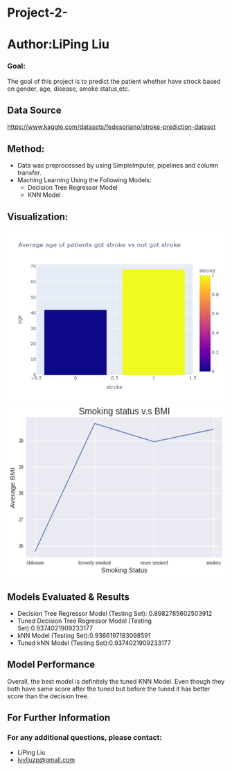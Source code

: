 # Project-2-

# Author:LiPing Liu

### Goal: 

The goal of this project is to predict the patient whether have strock based on gender, age, disease, smoke status,etc.

## Data Source

https://www.kaggle.com/datasets/fedesoriano/stroke-prediction-dataset

## Method:
   - Data was preprocessed by using SimpleImputer, pipelines and column transfer.
   - Maching Learning Using the Following Models:
      - Decision Tree Regressor Model
      - KNN Model

## Visualization:

<img src="https://github.com/ivyyyyyliu/Project-2-/blob/main/Average%20age%20of%20Patients%20got%20stroke%20or%20not.png" height="400" width="600" >
<img src="https://github.com/ivyyyyyliu/Project-2-/blob/main/Project%202.png" height="400" width="600" >

## Models Evaluated & Results
- Decision Tree Regressor Model (Testing Set): 0.8982785602503912
- Tuned Decision Tree Regressor Model (Testing Set):0.9374021909233177
- kNN Model (Testing Set):0.9366197183098591
- Tuned kNN Model (Testing Set):0.9374021909233177

## Model Performance

Overall, the best model is definitely the tuned KNN Model. Even though they both have same score after the tuned but  before the tuned it has better score than the decision tree.


## For Further Information
### For any additional questions, please contact:
- LiPing Liu
- ivyliuzp@gmail.com
